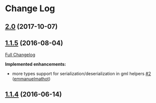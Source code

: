 # Change Log

## [2.0](https://github.com/Terradue/DotNetOgcModel/tree/2.0) (2017-10-07)


## [1.1.5](https://github.com/Terradue/DotNetOgcModel/tree/1.1.5) (2016-08-04)
[Full Changelog](https://github.com/Terradue/DotNetOgcModel/compare/1.1.4...1.1.5)

**Implemented enhancements:**

- more types support for serialization/deserialization in gml helpers [\#2](https://github.com/Terradue/DotNetOgcModel/pull/2) ([emmanuelmathot](https://github.com/emmanuelmathot))

## [1.1.4](https://github.com/Terradue/DotNetOgcModel/tree/1.1.4) (2016-06-14)

